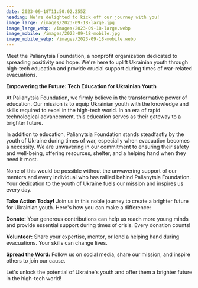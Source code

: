 ```yaml
---
date: 2023-09-18T11:50:02.255Z
heading: We're delighted to kick off our journey with you!
image_large: /images/2023-09-18-large.jpg
image_large_webp: /images/2023-09-18-large.webp
image_mobile: /images/2023-09-18-mobile.jpg
image_mobile_webp: /images/2023-09-18-mobile.webp
---
```

Meet the Palianytsia Foundation, a nonprofit organization dedicated to spreading positivity and hope. We're here to uplift Ukrainian youth through high-tech education and provide crucial support during times of war-related evacuations.

**Empowering the Future: Tech Education for Ukrainian Youth**

At Palianytsia Foundation, we firmly believe in the transformative power of education. Our mission is to equip Ukrainian youth with the knowledge and skills required to excel in the high-tech world. In an era of rapid technological advancement, this education serves as their gateway to a brighter future.

In addition to education, Palianytsia Foundation stands steadfastly by the youth of Ukraine during times of war, especially when evacuation becomes a necessity. We are unwavering in our commitment to ensuring their safety and well-being, offering resources, shelter, and a helping hand when they need it most.

None of this would be possible without the unwavering support of our mentors and every individual who has rallied behind Palianytsia Foundation. Your dedication to the youth of Ukraine fuels our mission and inspires us every day.

**Take Action Today!** Join us in this noble journey to create a brighter future for Ukrainian youth. Here's how you can make a difference:

**Donate:** Your generous contributions can help us reach more young minds and provide essential support during times of crisis. Every donation counts!

**Volunteer:** Share your expertise, mentor, or lend a helping hand during evacuations. Your skills can change lives.

**Spread the Word:** Follow us on social media, share our mission, and inspire others to join our cause.

Let's unlock the potential of Ukraine's youth and offer them a brighter future in the high-tech world!
